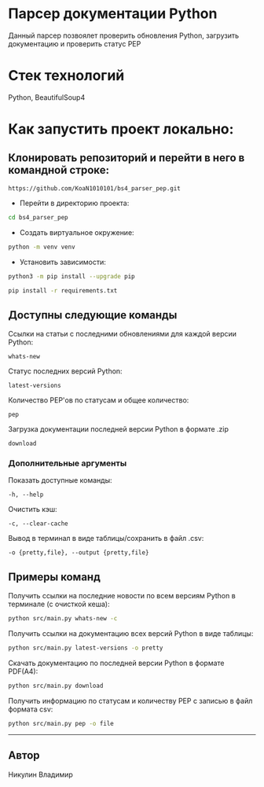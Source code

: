 # Парсер документации Python

Данный парсер позвоялет проверить обновления Python, загрузить документацию и проверить статус PEP

# Стек технологий
Python, BeautifulSoup4


# Как запустить проект локально:
## Клонировать репозиторий и перейти в него в командной строке:
```
https://github.com/KoaN1010101/bs4_parser_pep.git
```
- Перейти в директорию проекта:
```bash
cd bs4_parser_pep
```
- Создать виртуальное окружение:
```bash
python -m venv venv
```
- Установить зависимости:
```bash
python3 -m pip install --upgrade pip
```
```bash
pip install -r requirements.txt
```

## Доступны следующие команды
Ссылки на статьи с последними обновлениями для каждой версии Python:
```
whats-new
```
Статус последних версий Python:
```
latest-versions
```
Количество PEP'ов по статусам и общее количество:
```
pep
```
Загрузка документации последней версии Python в формате .zip
```
download
```

### Дополнительные аргументы
Показать доступные команды:
```
-h, --help
```
Очистить кэш:
```
-c, --clear-cache
```
Вывод в терминал в виде таблицы/сохранить в файл .csv:
```
-o {pretty,file}, --output {pretty,file}
```

## Примеры команд

Получить ссылки на последние новости по всем версиям Python в терминале (с очисткой кеша):
```bash
python src/main.py whats-new -с
```

Получить ссылки на документацию всех версий Python в виде таблицы:
```bash
python src/main.py latest-versions -o pretty
```

Cкачать документацию по последней версии Python в формате PDF(A4):
```bash
python src/main.py download
```

Получить информацию по статусам и количеству PEP с записью в файл формата csv:
```bash
python src/main.py pep -o file
```

---
## Автор

Никулин Владимир
